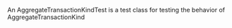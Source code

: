 An AggregateTransactionKindTest is a test class for testing the behavior of AggregateTransactionKind